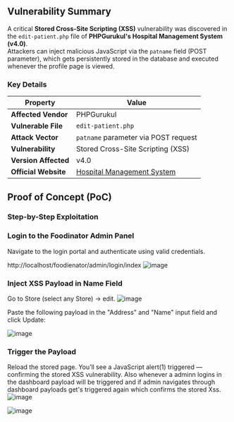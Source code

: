 ## Vulnerability Summary

A critical **Stored Cross-Site Scripting (XSS)** vulnerability was discovered in the `edit-patient.php` file of **PHPGurukul's Hospital Management System (v4.0)**.  
Attackers can inject malicious JavaScript via the `patname` field (POST parameter), which gets persistently stored in the database and executed whenever the profile page is viewed.

### Key Details

| Property            | Value                                                                 |
|---------------------|-----------------------------------------------------------------------|
| **Affected Vendor** | PHPGurukul                                                            |
| **Vulnerable File** | `edit-patient.php`                                                   |
| **Attack Vector**   | `patname` parameter via POST request                                 |
| **Vulnerability**   | Stored Cross-Site Scripting (XSS)                                     |
| **Version Affected**| v4.0                                                                 |
| **Official Website**| [Hospital Management System](https://phpgurukul.com/hospital-management-system-in-php/) |

## Proof of Concept (PoC)
### Step-by-Step Exploitation

### Login to the Foodinator Admin Panel
Navigate to the login portal and authenticate using valid credentials.

http://localhost/foodienator/admin/login/index
![image](https://github.com/user-attachments/assets/db0dd4f0-cd63-4698-b3a0-2a220467c06e)

### Inject XSS Payload in Name Field

Go to Store (select any Store) → edit.
![image](https://github.com/user-attachments/assets/b8cc0652-5bd0-4ffa-aa1b-2bb1748f4b16)

Paste the following payload in the "Address" and "Name" input field and click Update:
<script>alert(1)</script>
![image](https://github.com/user-attachments/assets/898c693e-fdc2-4e37-a4e2-dad0349e28f3)


### Trigger the Payload

Reload the stored page. You’ll see a JavaScript alert(1) triggered — confirming the stored XSS vulnerability. Also whenever a adminn logins in the dashboard payload will be triggered and if admin navigates through dashboard payloads get's triggered again which confirms the stored Xss.
![image](https://github.com/user-attachments/assets/bf9a82d5-9fe1-4204-8e16-5a9f3e71e314)

![image](https://github.com/user-attachments/assets/6b718c1d-e8b8-4d57-b009-3fc33fd18ef8)

